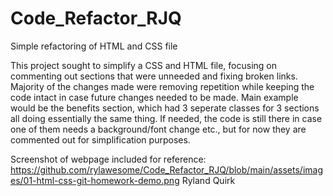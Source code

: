 # Code_Refactor_RJQ
Simple refactoring of HTML and CSS file

This project sought to simplify a CSS and HTML file, focusing on commenting out sections that were unneeded and fixing broken links.
Majority of the changes made were removing repetition while keeping the code intact in case future changes needed to be made. Main example would be the benefits section, which had 3 seperate classes for 3 sections all doing essentially the same thing. If needed, the code is still there in case one of them needs a background/font change etc., but for now they are commented out for simplification purposes.

Screenshot of webpage included for reference:
https://github.com/rylawesome/Code_Refactor_RJQ/blob/main/assets/images/01-html-css-git-homework-demo.png
Ryland Quirk
